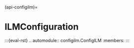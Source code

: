 (api-configilm)=
# ILMConfiguration

:::{eval-rst}
.. automodule:: configilm.ConfigILM
    :members:
:::
